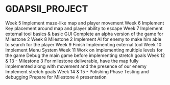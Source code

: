 # GDAPSII_PROJECT
Week 5
Implement maze-like map and player movement
Week 6
Implement Key placement around map and player ability to escape
Week 7
Implement external tool basics & basic GUI
Complete an alpha version of the game for Milestone 2
Week 8 Milestone 2
Implement AI for enemy to make him able to search for the player
Week 9 
Finish Implementing external tool
Week 10
Implement Menu System
Week 11
Work on implementing multiple levels for the game
Debug the main game before implementing stretch goals
Week 12 & 13 - Milestone 3
For milestone deliverable, have the map fully implemented along with movement and the presence of our enemy 
Implement stretch goals
Week 14 & 15 - Polishing Phase
Testing and debugging
Prepare for Milestone 4 presentation
